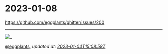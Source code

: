 # 2023-01-08

<https://github.com/eggplants/ghitter/issues/200>

---

![_](https://github.githubassets.com/images/mona-loading-default.gif)

[@eggplants](https://github.com/eggplants), *updated at: [2023-01-04T15:08:58Z](https://github.com/eggplants/ghitter/issues/200#issue-1519138740)*
